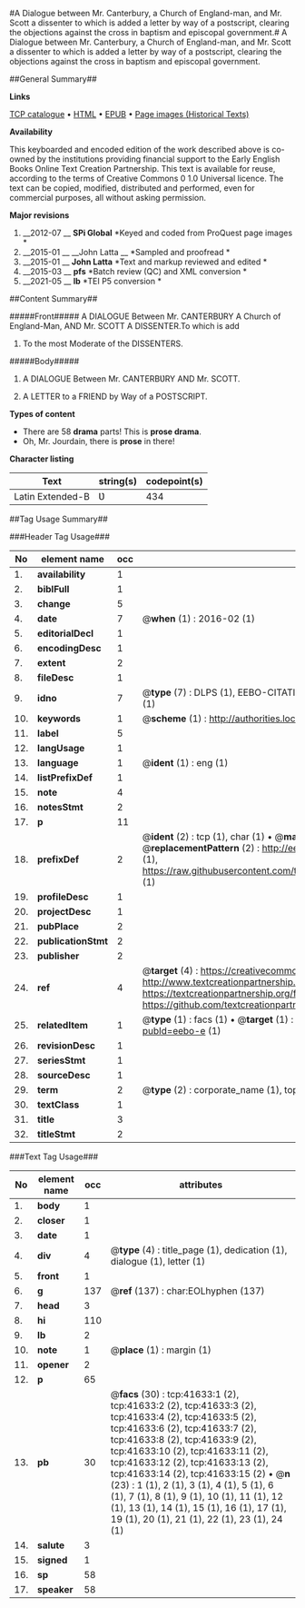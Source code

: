 #A Dialogue between Mr. Canterbury, a Church of England-man, and Mr. Scott a dissenter to which is added a letter by way of a postscript, clearing the objections against the cross in baptism and episcopal government.#
A Dialogue between Mr. Canterbury, a Church of England-man, and Mr. Scott a dissenter to which is added a letter by way of a postscript, clearing the objections against the cross in baptism and episcopal government.

##General Summary##

**Links**

[TCP catalogue](http://www.ota.ox.ac.uk/tcp/)  • 
[HTML](http://tei.it.ox.ac.uk/tcp/Texts-HTML/free/A35/A35883.html)  • 
[EPUB](http://tei.it.ox.ac.uk/tcp/Texts-EPUB/free/A35/A35883.epub) • 
[Page images (Historical Texts)](https://historicaltexts.jisc.ac.uk/eebo-8712936e)

**Availability**

This keyboarded and encoded edition of the work described above is co-owned by the
    institutions providing financial support to the Early English Books Online Text Creation
    Partnership. This text is available for reuse, according to the terms of  Creative Commons 0 1.0 Universal
    licence. The text can be copied, modified, distributed and performed, even for commercial
    purposes, all without asking permission.

**Major revisions**

1. __2012-07 __ __SPi Global__ *Keyed and coded from ProQuest page images *
1. __2015-01 __ __John Latta __ *Sampled and proofread *
1. __2015-01 __ __John Latta__ *Text and markup reviewed and edited *
1. __2015-03 __ __pfs__ *Batch review (QC) and XML conversion *
1. __2021-05 __ __lb__ *TEI P5 conversion *

##Content Summary##

#####Front#####
A DIALOGUE Between Mr. CANTERBƲRY A Church of England-Man, AND Mr. SCOTT A DISSENTER.To which is add
1. To the most Moderate of the DISSENTERS.

#####Body#####

1. A DIALOGUE Between Mr. CANTERBƲRY AND Mr. SCOTT.

1. A LETTER to a FRIEND by Way of a POSTSCRIPT.

**Types of content**

  * There are 58 **drama** parts! This is **prose drama**.
  * Oh, Mr. Jourdain, there is **prose** in there!

**Character listing**


|Text|string(s)|codepoint(s)|
|---|---|---|
|Latin Extended-B|Ʋ|434|

##Tag Usage Summary##

###Header Tag Usage###

|No|element name|occ|attributes|
|---|---|---|---|
|1.|__availability__|1||
|2.|__biblFull__|1||
|3.|__change__|5||
|4.|__date__|7| @__when__ (1) : 2016-02 (1)|
|5.|__editorialDecl__|1||
|6.|__encodingDesc__|1||
|7.|__extent__|2||
|8.|__fileDesc__|1||
|9.|__idno__|7| @__type__ (7) : DLPS (1), EEBO-CITATION (1), VID (1), EEBO-PROQUEST (1), STC (2), OCLC (1)|
|10.|__keywords__|1| @__scheme__ (1) : http://authorities.loc.gov/ (1)|
|11.|__label__|5||
|12.|__langUsage__|1||
|13.|__language__|1| @__ident__ (1) : eng (1)|
|14.|__listPrefixDef__|1||
|15.|__note__|4||
|16.|__notesStmt__|2||
|17.|__p__|11||
|18.|__prefixDef__|2| @__ident__ (2) : tcp (1), char (1)  •  @__matchPattern__ (2) : ([0-9\-]+):([0-9IVX]+) (1), (.+) (1)  •  @__replacementPattern__ (2) : http://eebo.chadwyck.com/downloadtiff?vid=$1&page=$2 (1), https://raw.githubusercontent.com/textcreationpartnership/Texts/master/tcpchars.xml#$1 (1)|
|19.|__profileDesc__|1||
|20.|__projectDesc__|1||
|21.|__pubPlace__|2||
|22.|__publicationStmt__|2||
|23.|__publisher__|2||
|24.|__ref__|4| @__target__ (4) : https://creativecommons.org/publicdomain/zero/1.0/ (1), http://www.textcreationpartnership.org/docs/. (1), https://textcreationpartnership.org/faq/#faq05 (1), https://github.com/textcreationpartnership (1)|
|25.|__relatedItem__|1| @__type__ (1) : facs (1)  •  @__target__ (1) : https://data.historicaltexts.jisc.ac.uk/view?pubId=eebo-e (1)|
|26.|__revisionDesc__|1||
|27.|__seriesStmt__|1||
|28.|__sourceDesc__|1||
|29.|__term__|2| @__type__ (2) : corporate_name (1), topical_term (1)|
|30.|__textClass__|1||
|31.|__title__|3||
|32.|__titleStmt__|2||


###Text Tag Usage###

|No|element name|occ|attributes|
|---|---|---|---|
|1.|__body__|1||
|2.|__closer__|1||
|3.|__date__|1||
|4.|__div__|4| @__type__ (4) : title_page (1), dedication (1), dialogue (1), letter (1)|
|5.|__front__|1||
|6.|__g__|137| @__ref__ (137) : char:EOLhyphen (137)|
|7.|__head__|3||
|8.|__hi__|110||
|9.|__lb__|2||
|10.|__note__|1| @__place__ (1) : margin (1)|
|11.|__opener__|2||
|12.|__p__|65||
|13.|__pb__|30| @__facs__ (30) : tcp:41633:1 (2), tcp:41633:2 (2), tcp:41633:3 (2), tcp:41633:4 (2), tcp:41633:5 (2), tcp:41633:6 (2), tcp:41633:7 (2), tcp:41633:8 (2), tcp:41633:9 (2), tcp:41633:10 (2), tcp:41633:11 (2), tcp:41633:12 (2), tcp:41633:13 (2), tcp:41633:14 (2), tcp:41633:15 (2)  •  @__n__ (23) : 1 (1), 2 (1), 3 (1), 4 (1), 5 (1), 6 (1), 7 (1), 8 (1), 9 (1), 10 (1), 11 (1), 12 (1), 13 (1), 14 (1), 15 (1), 16 (1), 17 (1), 19 (1), 20 (1), 21 (1), 22 (1), 23 (1), 24 (1)|
|14.|__salute__|3||
|15.|__signed__|1||
|16.|__sp__|58||
|17.|__speaker__|58||
